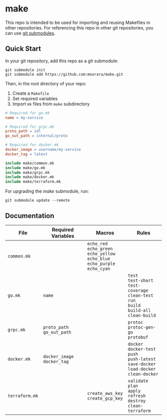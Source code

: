 # make

This repo is intended to be used for importing and reusing Makefiles in other repositories.
For referencing this repo in other git repositories, you can use [git submodules](https://git-scm.com/docs/git-submodule).

## Quick Start

In your git repository, add this repo as a git submodule:

```
git submodule init
git submodule add https://github.com:moorara/make.git
```

Then, in the root directory of your repo:

  1. Create a `Makefile`
  1. Set required variables
  1. Import `mk` files from `make` subdirectory

```Makefile
# Required for go.mk
name = my-service

# Required for grpc.mk
proto_path = idl
go_out_path = internal/proto

# Required for docker.mk
docker_image = username/my-service
docker_tag = latest

include make/common.mk
include make/go.mk
include make/grpc.mk
include make/docker.mk
include make/terraform.mk
```

For upgrading the _make_ submodule, run:

```
git submodule update --remote
```

## Documentation

| File | Required Variables | Macros | Rules |
|------|--------------------|--------|-------|
| `common.mk` | | `echo_red` <br/> `echo_green` <br/> `echo_yellow` <br/> `echo_blue` <br/> `echo_purple` <br/> `echo_cyan` | |
| `go.mk` | `name` | | `test` <br/> `test-short` <br/> `test-coverage` <br/> `clean-test` <br/> `run` <br/> `build` <br/> `build-all` <br/> `clean-build` |
| `grpc.mk` | `proto_path` <br/> `go_out_path` | | `protoc` <br/> `protoc-gen-go` <br/> `protobuf` |
| `docker.mk` | `docker_image` <br/> `docker_tag` | | `docker` <br/> `docker-test` <br/> `push` <br/> `push-latest` <br/> `save-docker` <br/> `load-docker` <br/> `clean-docker` |
| `terraform.mk` | | `create_aws_key` <br/> `create_gcp_key` | `validate` <br/> `plan` <br/> `apply` <br/> `refresh` <br/> `destroy` <br/> `clean-terraform` |

